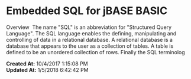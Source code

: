 # Embedded SQL for jBASE BASIC

Overview  The name "SQL" is an abbreviation for "Structured Query Language". The SQL language enables the defining, manipulating and controlling of data in a relational database. A relational database is a database that appears to the user as a collection of tables. A table is defined to be an unordered collection of rows. Finally the SQL terminolog  

**Created At:** 10/4/2017 1:15:08 PM  
**Updated At:** 1/5/2018 6:42:42 PM  

